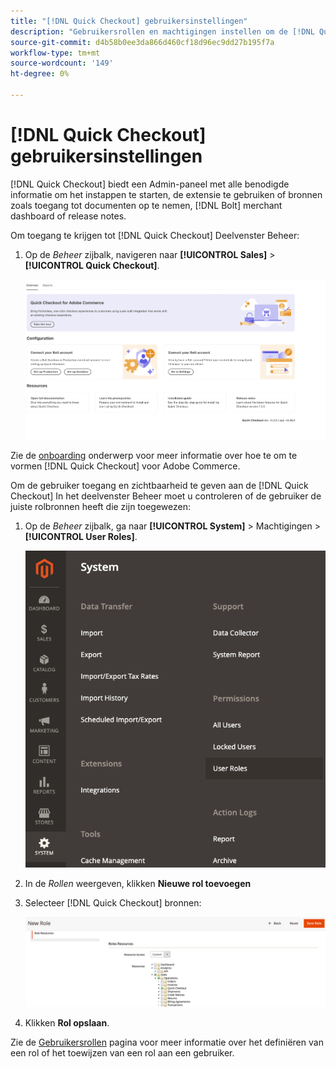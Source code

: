```yaml
---
title: "[!DNL Quick Checkout] gebruikersinstellingen"
description: "Gebruikersrollen en machtigingen instellen om de [!DNL Quick Checkout] Het deelvenster Beheer."
source-git-commit: d4b58b0ee3da866d460cf18d96ec9dd27b195f7a
workflow-type: tm+mt
source-wordcount: '149'
ht-degree: 0%

---
```



# [!DNL Quick Checkout] gebruikersinstellingen

[!DNL Quick Checkout] biedt een Admin-paneel met alle benodigde informatie om het instappen te starten, de extensie te gebruiken of bronnen zoals toegang tot documenten op te nemen, [!DNL Bolt] merchant dashboard of release notes.

Om toegang te krijgen tot [!DNL Quick Checkout] Deelvenster Beheer:

1. Op de _Beheer_ zijbalk, navigeren naar **[!UICONTROL Sales]** > **[!UICONTROL Quick Checkout]**.

   ![Snel uitchecken van menu](assets/overview-admin-panel.png)

Zie de [onboarding](../quick-checkout/onboarding.md) onderwerp voor meer informatie over hoe te om te vormen [!DNL Quick Checkout] voor Adobe Commerce.

Om de gebruiker toegang en zichtbaarheid te geven aan de [!DNL Quick Checkout] In het deelvenster Beheer moet u controleren of de gebruiker de juiste rolbronnen heeft die zijn toegewezen:

1. Op de _Beheer_ zijbalk, ga naar **[!UICONTROL System]** > Machtigingen > **[!UICONTROL User Roles]**.

   ![Gebruikersrollen](assets/user-roles.png)

1. In de _Rollen_ weergeven, klikken **Nieuwe rol toevoegen**
1. Selecteer [!DNL Quick Checkout] bronnen:

   ![Rollen en machtigingen voor Snelle uitchecken](assets/role-resource-quick-checkout.png)

1. Klikken **Rol opslaan**.

Zie de [Gebruikersrollen](https://docs.magento.com/user-guide/system/permissions-user-roles.html) pagina voor meer informatie over het definiëren van een rol of het toewijzen van een rol aan een gebruiker.
